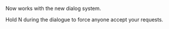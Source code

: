 Now works with the new dialog system.

Hold N during the dialogue to force anyone accept your requests.